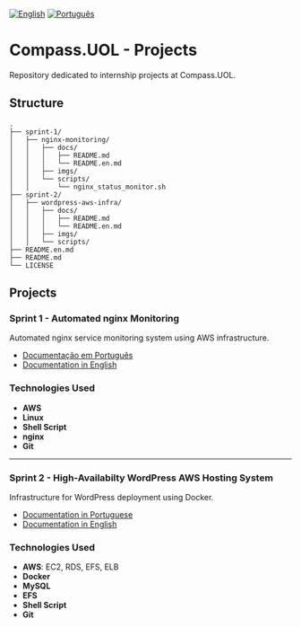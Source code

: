 [![English](https://img.shields.io/badge/English-blue.svg)](README.en.md)
[![Português](https://img.shields.io/badge/Português-green.svg)](README.md)

# Compass.UOL - Projects

Repository dedicated to internship projects at Compass.UOL.

## Structure

```
.
├── sprint-1/
│   ├── nginx-monitoring/
│   │   ├── docs/
│   │   │   ├── README.md 
│   │   │   └── README.en.md
│   │   ├── imgs/
│   │   └── scripts/
│   │       └── nginx_status_monitor.sh
├── sprint-2/
│   ├── wordpress-aws-infra/
│   │   ├── docs/
│   │   │   ├── README.md
│   │   │   └── README.en.md
│   │   ├── imgs/
│   │   └── scripts/
├── README.en.md
├── README.md
└── LICENSE
```

## Projects

### Sprint 1 - Automated nginx Monitoring
Automated nginx service monitoring system using AWS infrastructure.

- [Documentação em Português](./sprint-1/nginx-monitoring/docs/README.md)
- [Documentation in English](./sprint-1/nginx-monitoring/docs/README.en.md)

### Technologies Used

- **AWS**
- **Linux**
- **Shell Script**
- **nginx**
- **Git**

---

### Sprint 2 - High-Availabilty WordPress AWS Hosting System 
Infrastructure for WordPress deployment using Docker.

- [Documentation in Portuguese](./sprint-2/wordpress-aws-infra/docs/README.md)  
- [Documentation in English](./sprint-2/wordpress-aws-infra/docs/README.en.md)  

### Technologies Used  

- **AWS**: EC2, RDS, EFS, ELB  
- **Docker**  
- **MySQL**  
- **EFS**  
- **Shell Script**  
- **Git**

